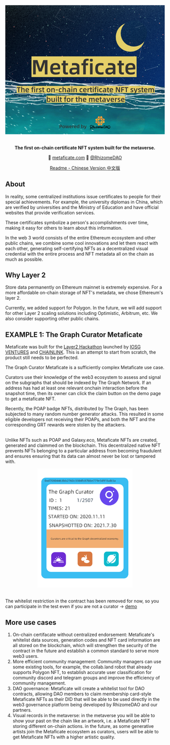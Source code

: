 <div align="center">
	<img width="600" src="readme/Metaficate-logo.png" alt="Metaficate Picture">
	<br />
	<br />
</div>

<p align="center">
	<b>The first on-chain certificate NFT system built for the metaverse.</b>
</p>

<p align="center">
	💫 <a href="https://www.metaficate.com/">metaficate.com</a>
	🌱 <a href="https://twitter.com/rhizomedao">@RhizomeDAO</a>
<p align="center">
	<a href="https://github.com/Metaficate/metaficate.github.io/blob/master/readme/readme-cn.md">Readme - Chinese Version 中文版</a>
	 
  ## About
In reality, some centralized institutions issue certificates to people for their special achievements. For example, the university diplomas in China, which are verified by universities and the Ministry of Education and have official websites that provide verification services.

These certificates symbolize a person's accomplishments over time, making it easy for others to learn about this information.

In the web 3 world consists of the entire Ethereum ecosystem and other public chains, we combine some cool innovations and let them react with each other, generating self-certifying NFTs as a decentralized visual credential with the entire process and NFT metadata all on the chain as much as possible.

  ## Why Layer 2

Store data permanently on Ethereum mainnet is extremely expensive. For a more affordable on-chain storage of NFT's metadata, we chose Ethereum's layer 2. 

Currently, we added support for Polygon. In the future, we will add support for other Layer 2 scaling solutions including Optimistic, Arbitrum, etc. We also consider supporting other public chains.
  
  ## EXAMPLE 1: The Graph Curator Metaficate
 
Metaficate was built for the [Layer2 Hackathon](http://hackathon.iosg.vc/?ref=metaficate) launched by [IOSG VENTURES](https://iosg.vc/?ref=metaficate) and [CHAINLINK](https://chain.link/?ref=metaficate). This is an attempt to start from scratch, the product still needs to be perfected.

The Graph Curator Metaficate is a sufficiently complex Metaficate use case. 
	
Curators use their knowledge of the web3 ecosystem to assess and signal on the subgraphs that should be indexed by The Graph Network. If an address has had at least one relevant onchain interaction before the snapshot time, then its owner can click the claim button on the demo page to get a metaficate NFT.

Recently, the POAP badge NFTs, distributed by The Graph, has been subjected to many random number generator attacks. This resulted in some eligible developers not receiving their POAPs, and both the NFT and the corresponding GRT rewards were stolen by the attackers.

<br>Unlike NFTs such as POAP and Galaxy.eco, Metaficate NFTs are created, generated and claimmed on the blockchain. This decentralized native NFT prevents NFTs belonging to a particular address from becoming fraudulent and ensures ensuring that its data can almost never be lost or tampered with.

<div align="center">
	<img width="300" src="readme/card.png" alt="Card">
	<br />
	<br />
</div>

The whitelist restriction in the contract has been removed for now, so you can participate in the test even if you are not a curator → [demo](https://www.metaficate.com/) 

## More use cases

1. On-chain certifacate without centralized endorsement: Metaficate's whitelist data sources, generation codes and NFT card information are all stored on the blockchain, which will strengthen the security of the contract in the future and establish a common standard to serve more web3 users.
2. More efficient community management: Community managers can use some existing tools, for example, the collab.land robot that already supports Polygon NFT, to establish accurate user classification for community discord and telegram groups and improve the efficiency of community management.
3. DAO governance: Metaficate will create a whitelist tool for DAO contracts, allowing DAO members to claim membership card-style Metaficate NFTs as their DID that will be able to be used directly in the web3 governance platform being developed by RhizomeDAO and our partners.
4. Visual records in the metaverse: in the metaverse you will be able to show your past on the chain like an artwork, i.e. a Metaficate NFT storing different on-chain actions. in the future, as some generative artists join the Metaficate ecosystem as curators, users will be able to get Metaficate NFTs with a higher artistic quality.

